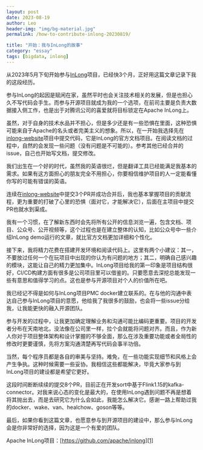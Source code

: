 ```yaml
---
layout: post
date: 2023-08-19
author: Leo
header-img: "img/bg-material.jpg"
permalink: /how-to-contribute-inlong-20230819/

title: "开始：我与InLong的故事"
category: "essay"
tags: [bigdata, inlong]
---
```


从2023年5月下旬开始参与[InLong][1]项目，已经快3个月，正好用这篇文章记录下我的这段经历。



参与InLong的起因是赋闲在家，虽然平时也会关注技术相关的发展，但是也担心久不写代码会手生。而参与开源项目就成为我的一个选项，在前司主要是负责大数据接入侧工作，也是出于对腾讯公司的喜爱就将目标锁定在Apache InLong上。



虽然，对于自身的技术水品并不担心，但是多少还是有一些恐惧在里面，这种恐惧可能来自于Apache的名头或者完美主义的想象。所以，在一开始我选择先在[inlong-website][2]项目中提交代码，它是InLong的官方文档项目。在阅读文档的过程中，自然的会发现一些问题（没有问题是不可能的）。参考其他已经合并的issue，自己也开始写文档，提交修改。



我们出生在一个好的时代，虽然我的英语很烂，但是翻译工具已经能满足我基本的需求。如果有这方面担心的朋友完全不用担心，你要相信维护项目的人一定能看懂你写的可能有错误的英语。



连续在[inlong-website][2]中提交3个PR并成功合并后，我也基本掌握项目的贡献流程，更为重要的打破了心里的恐惧（面对它，才能解决它），后面在主项目中提交PR也就水到渠成。



我有一个习惯，在了解新东西时会先将所有公开的信息浏览一遍，包含文档、项目、公众号、公开视频等，这个过程也是在建立整体的认知，比如公众号中一些介绍InLong demo运行的文章，就比官方文档更加详细和个性化。



接下来，我将精力花费在搭建开发环境和阅读代码上。这里有两个小建议：其一，不要放过任何一个在玩项目中出现的你认为有问题的地方；其二，明确自己感兴趣的模块，这能让自己的精力更加集中。InLong项目给我的第一印象是项目结构很好，CI/CD构建方面有很多是公司项目里可以借鉴的。只要愿意去深挖总能发现一些有意思和值得学习的点。这也是参与开源项目对个人的价值所在吧。



我已经记不得是如何与InLong项目PMC docker建立联系的。在与他的沟通中表达自己参与InLong项目的意愿，他给我了我很多的鼓励，也会将一些issue分给我，让我能更快的融入开源团队。



参与开发的过程中，让我更加确定理解业务和沟通可能比编码更重要。项目的开发者分布在天南地北，没法像在公司里一样，拉个会就能将问题对齐。而且，作为新人你对于项目整体架构和设计掌握的不够全面，那么在涉及重要功能或者全局性的修改时更要谨慎，先将方案沟通清楚再写代码会事半功倍。



当然，每个程序员都是各自的审美与坚持。难免，在一些功能实现细节和风格上会产生争执。这种时候需要一些妥协。我相信这些都能解决，毕竟大家参与到InLong项目的建设都是希望它更好。



这段时间断断续续的提交8个PR，目前正在开发sort中基于Flink1.15的kafka-connector。对我来说心态的变化是最大的，在使用InLong遇到问题不再是想着将其抛出去，而是去研究它为什么会如此，我能怎么解决它。感谢一路上帮助过我的docker、wake、van、healchow、goson等等。



最后，如果你看到这篇文章，也愿意参与到开源项目的建设中，那么参与InLong会是你非常好的选择，因为这是一个有爱的团队。


Apache InLong项目：[https://github.com/apache/inlong][1]


[1]: https://github.com/apache/inlong
[2]: https://github.com/apache/inlong-website